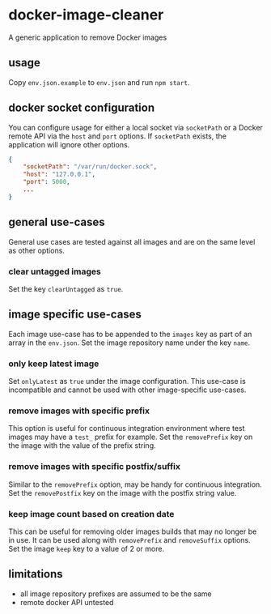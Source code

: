 # docker-image-cleaner
A generic application to remove Docker images

## usage
Copy `env.json.example` to `env.json` and run `npm start`.

## docker socket configuration
You can configure usage for either a local socket via `socketPath` or a Docker
remote API via the `host` and `port` options. If `socketPath` exists, the
application will ignore other options.
```JSON
{
    "socketPath": "/var/run/docker.sock",
    "host": "127.0.0.1",
    "port": 5000,
    ...
}
```

## general use-cases
General use cases are tested against all images and are on the same level as
other options.

### clear untagged images
Set the key `clearUntagged` as `true`.

## image specific use-cases
Each image use-case has to be appended to the `images` key as part of an array
in the `env.json`. Set the image repository name under the key `name`.

### only keep latest image
Set `onlyLatest` as `true` under the image configuration. This use-case is
incompatible and cannot be used with other image-specific use-cases.

### remove images with specific prefix
This option is useful for continuous integration environment where test images
may have a `test_` prefix for example. Set the `removePrefix` key on the image
with the value of the prefix string.

### remove images with specific postfix/suffix
Similar to the `removePrefix` option, may be handy for continuous integration.
Set the `removePostfix` key on the image with the postfix string value.

### keep image count based on creation date
This can be useful for removing older images builds that may no longer be in
use. It can be used along with `removePrefix` and `removeSuffix` options. Set
the image `keep` key to a value of 2 or more.

## limitations
* all image repository prefixes are assumed to be the same
* remote docker API untested
